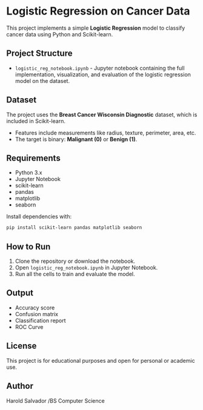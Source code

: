 # Logistic Regression on Cancer Data

This project implements a simple **Logistic Regression** model to classify cancer data using Python and Scikit-learn.

## Project Structure

- `logistic_reg_notebook.ipynb` - Jupyter notebook containing the full implementation, visualization, and evaluation of the logistic regression model on the dataset.

## Dataset

The project uses the **Breast Cancer Wisconsin Diagnostic** dataset, which is included in Scikit-learn.

- Features include measurements like radius, texture, perimeter, area, etc.
- The target is binary: **Malignant (0)** or **Benign (1)**.

## Requirements

- Python 3.x
- Jupyter Notebook
- scikit-learn
- pandas
- matplotlib
- seaborn

Install dependencies with:

```bash
pip install scikit-learn pandas matplotlib seaborn
```

## How to Run

1. Clone the repository or download the notebook.
2. Open `logistic_reg_notebook.ipynb` in Jupyter Notebook.
3. Run all the cells to train and evaluate the model.

## Output

- Accuracy score
- Confusion matrix
- Classification report
- ROC Curve

## License

This project is for educational purposes and open for personal or academic use.

## Author

Harold Salvador /BS Computer Science